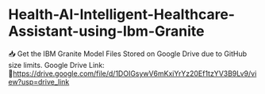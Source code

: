 # Health-AI-Intelligent-Healthcare-Assistant-using-Ibm-Granite


📥 Get the IBM Granite Model Files
Stored on Google Drive due to GitHub size limits.
      Google Drive Link: 🔗https://drive.google.com/file/d/1DOIGsywV6mKxiYrYz20Ef1tzYV3B9Lv9/view?usp=drive_link
